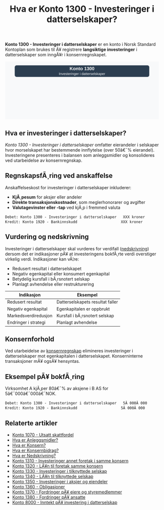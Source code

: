 ﻿---
title: "Hva er Konto 1300 - Investeringer i datterselskaper?"
meta_title: "1300"
meta_description: '**Konto 1300 - Investeringer i datterselskaper** er en konto i Norsk Standard Kontoplan som brukes til Ã¥ registrere **langsiktige investeringer** i datterselsk...'
slug: 1300
type: blog
layout: pages/single
---

**Konto 1300 - Investeringer i datterselskaper** er en konto i Norsk Standard Kontoplan som brukes til Ã¥ registrere **langsiktige investeringer** i datterselskaper som inngÃ¥r i konsernregnskapet.

![Illustrasjon av konto 1300 investeringer i datterselskaper](1300-investeringer-i-datterselskaper-image.svg)

## Hva er investeringer i datterselskaper?

*Konto 1300 - Investeringer i datterselskaper* omfatter eierandeler i selskaper hvor morselskapet har bestemmende innflytelse (over 50â€¯% eierandel). Investeringene presenteres i balansen som anleggsmidler og konsolideres ved utarbeidelse av konsernregnskap.

## RegnskapsfÃ¸ring ved anskaffelse

Anskaffelseskost for investeringer i datterselskaper inkluderer:

* **KjÃ¸pesum** for aksjer eller andeler
* **Direkte transaksjonskostnader**, som meglerhonorarer og avgifter
* **Valutagevinster eller -tap** ved kjÃ¸p i fremmed valuta

```plaintext
Debet: Konto 1300 - Investeringer i datterselskaper   XXX kroner
Kredit: Konto 1920 - Bankinnskudd                    XXX kroner
```

## Vurdering og nedskrivning

Investeringer i datterselskaper skal vurderes for verdifall ([nedskrivning](/blogs/regnskap/hva-er-nedskrivning "Hva er Nedskrivning?")) dersom det er indikasjoner pÃ¥ at investeringens bokfÃ¸rte verdi overstiger virkelig verdi. Indikasjoner kan vÃ¦re:

* Redusert resultat i datterselskapet
* Negativ egenkapital eller konsumert egenkapital
* Betydelig kursfall i bÃ¸rsnotert selskap
* Planlagt avhendelse eller restrukturering

| Indikasjon            | Eksempel                             |
|-----------------------|--------------------------------------|
| Redusert resultat     | Datterselskapets resultat faller     |
| Negativ egenkapital   | Egenkapitalen er oppbrukt            |
| Markedsverdiredusjon  | Kursfall i bÃ¸rsnotert selskap        |
| Endringer i strategi  | Planlagt avhendelse                  |

## Konsernforhold

Ved utarbeidelse av [konsernregnskap](/blogs/regnskap/hva-er-konsern "Hva er Konsern?") elimineres investeringer i datterselskaper mot egenkapitalen i datterselskapet. Konserninterne transaksjoner mÃ¥ ogsÃ¥ hensyntas.

## Eksempel pÃ¥ bokfÃ¸ring

Virksomhet A kjÃ¸per 80â€¯% av aksjene i B AS for 5â€¯000â€¯000â€¯NOK.

```plaintext
Debet: Konto 1300 - Investeringer i datterselskaper   5Â 000Â 000
Kredit: Konto 1920 - Bankinnskudd                    5Â 000Â 000
```

## Relaterte artikler

* [Konto 1070 - Utsatt skattfordel](/blogs/kontoplan/1070-utsatt-skattfordel "Konto 1070 - Utsatt skattfordel")
* [Hva er Anleggsmidler?](/blogs/regnskap/hva-er-anleggsmidler "Hva er Anleggsmidler?")
* [Hva er Konsern?](/blogs/regnskap/hva-er-konsern "Hva er Konsern?")
* [Hva er Konsernbidrag?](/blogs/regnskap/hva-er-konsernbidrag "Hva er Konsernbidrag?")
* [Hva er Nedskrivning?](/blogs/regnskap/hva-er-nedskrivning "Hva er Nedskrivning?")
* [Konto 1310 - Investeringer annet foretak i samme konsern](/blogs/kontoplan/1310-investeringer-annet-foretak-i-samme-konsern "Konto 1310 - Investeringer annet foretak i samme konsern")
* [Konto 1320 - LÃ¥n til foretak samme konsern](/blogs/kontoplan/1320-lan-til-foretak-samme-konsern "Konto 1320 - LÃ¥n til foretak samme konsern")
* [Konto 1330 - Investeringer i tilknyttede selskap](/blogs/kontoplan/1330-investeringer-i-tilknyttede-selskap "Konto 1330 - Investeringer i tilknyttede selskap")
* [Konto 1340 - LÃ¥n til tilknyttede selskap](/blogs/kontoplan/1340-lan-til-tilknyttede-selskap "Konto 1340 - LÃ¥n til tilknyttede selskap")
* [Konto 1350 - Investeringer i aksjer og eiendeler](/blogs/kontoplan/1350-investeringer-i-aksjer-og-eiendeler "Konto 1350 - Investeringer i aksjer og eiendeler")
* [Konto 1360 - Obligasjoner](/blogs/kontoplan/1360-obligasjoner "Konto 1360 - Obligasjoner")
* [Konto 1370 - Fordringer pÃ¥ eiere og styremedlemmer](/blogs/kontoplan/1370-fordringer-pa-eiere-og-styremedlemmer "Konto 1370 - Fordringer pÃ¥ eiere og styremedlemmer")
* [Konto 1380 - Fordringer pÃ¥ ansatte](/blogs/kontoplan/1380-fordringer-pa-ansatte "Konto 1380 - Fordringer pÃ¥ ansatte")
* [Konto 8000 - Inntekt pÃ¥ investering i datterselskap](/blogs/kontoplan/8000-inntekt-pa-investering-i-datterselskap "Konto 8000 - Inntekt pÃ¥ investering i datterselskap")

